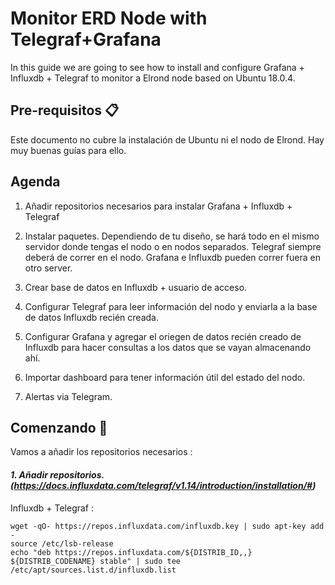 # Monitor ERD Node with Telegraf+Grafana

In this guide we are going to see how to install and configure Grafana + Influxdb + Telegraf to monitor a Elrond node based on Ubuntu 18.0.4.

## Pre-requisitos 📋
 
 Este documento no cubre la instalación de Ubuntu ni el nodo de Elrond. Hay muy buenas guías para ello. 

## Agenda
   1. Añadir repositorios necesarios para instalar Grafana + Influxdb + Telegraf
  
   2. Instalar paquetes. Dependiendo de tu diseño, se hará todo en el mismo servidor donde tengas el nodo o en nodos separados. Telegraf siempre deberá de correr en el nodo. Grafana e Influxdb pueden correr fuera en otro server.
  
   3. Crear base de datos en Influxdb + usuario de acceso.
  
   4. Configurar Telegraf para leer información del nodo y enviarla a la base de datos Influxdb recién creada.
  
   5. Configurar Grafana y agregar el oriegen de datos recién creado de Influxdb para hacer consultas a los datos que se vayan almacenando ahí.
  
   6. Importar dashboard para tener información útil del estado del nodo.
   
   7. Alertas via Telegram. 


## Comenzando 🚀

Vamos a añadir los repositorios necesarios :

 #### _1. Añadir repositorios. (https://docs.influxdata.com/telegraf/v1.14/introduction/installation/#)_
    
   Influxdb + Telegraf :
    
    wget -qO- https://repos.influxdata.com/influxdb.key | sudo apt-key add -
    source /etc/lsb-release
    echo "deb https://repos.influxdata.com/${DISTRIB_ID,,} ${DISTRIB_CODENAME} stable" | sudo tee /etc/apt/sources.list.d/influxdb.list
